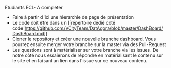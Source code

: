 Etudiants ECL- A compléter
 - Faire à partir d'ici une hierarchie de page de présentation
 - Le code doit être dans un [[répertoire dédié côté code|https://github.com/VCityTeam/DatAgora/blob/master/DashBoard/DashBoard.md]]
 - Cloner le repository et créer une nouvelle branche dashboard. Vous pourrez ensuite merger votre branche sur la master via des Pull-Request
 - Les questions sont à matérialiser sur votre branche via les issues. De notre côté nous essaierons de répondre en matérialisant le contenu sur le site et en faisant un lien dans l'issue sur ce nouveau contenu.